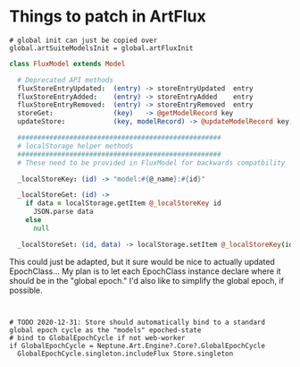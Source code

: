 
# Things to patch in ArtFlux

```
# global init can just be copied over
global.artSuiteModelsInit = global.artFluxInit
```

```coffeescript
class FluxModel extends Model

  # Deprecated API methods
  fluxStoreEntryUpdated:  (entry) -> storeEntryUpdated  entry
  fluxStoreEntryAdded:    (entry) -> storeEntryAdded    entry
  fluxStoreEntryRemoved:  (entry) -> storeEntryRemoved  entry
  storeGet:               (key)   -> @getModelRecord key
  updateStore:            (key, modelRecord) -> @updateModelRecord key, modelRecord

  ###################################################
  # localStorage helper methods
  ###################################################
  # These need to be provided in FluxModel for backwards compatbility

  _localStoreKey: (id) -> "model:#{@_name}:#{id}"

  _localStoreGet: (id) ->
    if data = localStorage.getItem @_localStoreKey id
      JSON.parse data
    else
      null

  _localStoreSet: (id, data) -> localStorage.setItem @_localStoreKey(id), JSON.stringify data

```

This could just be adapted, but it sure would be nice to actually updated EpochClass... My plan is to let each
EpochClass instance declare where it should be in the "global epoch." I'd also like to simplify the global epoch, if possible.

```


# TODO 2020-12-31: Store should automatically bind to a standard global epoch cycle as the "models" epoched-state
# bind to GlobalEpochCycle if not web-worker
if GlobalEpochCycle = Neptune.Art.Engine?.Core?.GlobalEpochCycle
  GlobalEpochCycle.singleton.includeFlux Store.singleton

```